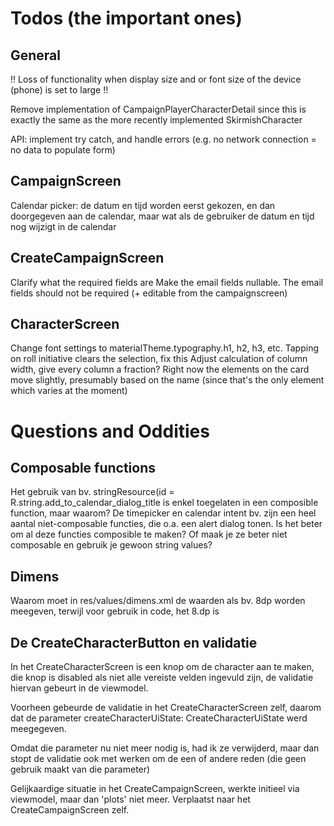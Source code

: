 # Todos (the important ones)

## General

!! Loss of functionality when display size and or font size of the device (phone) is set to large !!

Remove implementation of CampaignPlayerCharacterDetail since this is exactly the same as the more
recently implemented SkirmishCharacter

API: implement try catch, and handle errors (e.g. no network connection = no data to populate form)

## CampaignScreen

Calendar picker: de datum en tijd worden eerst gekozen, en dan doorgegeven aan de calendar, maar wat
als de gebruiker de datum en tijd nog wijzigt in de calendar

## CreateCampaignScreen
Clarify what the required fields are
Make the email fields nullable. The email fields should not be required (+ editable from the
campaignscreen)

## CharacterScreen

Change font settings to materialTheme.typography.h1, h2, h3, etc.
Tapping on roll initiative clears the selection, fix this
Adjust calculation of column width, give every column a fraction? Right now the elements on the card
move slightly, presumably based on the name (since that's the only element which varies at the
moment)

# Questions and Oddities

## Composable functions

Het gebruik van bv. stringResource(id = R.string.add_to_calendar_dialog_title is enkel toegelaten in
een composible function, maar waarom?
De timepicker en calendar intent bv. zijn een heel aantal niet-composable functies, die o.a. een
alert dialog tonen. Is het beter om al deze functies composible te maken?
Of maak je ze beter niet composable en gebruik je gewoon string values?

## Dimens

Waarom moet in res/values/dimens.xml de waarden als bv. 8dp worden meegeven, terwijl voor gebruik in
code, het 8.dp is

## De CreateCharacterButton en validatie

In het CreateCharacterScreen is een knop om de character aan te maken, die knop is disabled als niet
alle vereiste velden ingevuld zijn, de validatie hiervan gebeurt in de viewmodel.

Voorheen gebeurde de validatie in het CreateCharacterScreen zelf, daarom dat de parameter
createCharacterUiState: CreateCharacterUiState werd meegegeven.

Omdat die parameter nu niet meer nodig is, had ik ze verwijderd, maar dan stopt de validatie ook met
werken om de een of andere reden (die geen gebruik maakt van die parameter)

Gelijkaardige situatie in het CreateCampaignScreen, werkte initieel via viewmodel, maar dan 'plots'
niet meer.
Verplaatst naar het CreateCampaignScreen zelf.